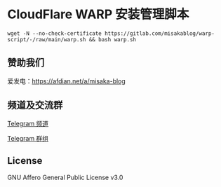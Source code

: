 # CloudFlare WARP 安装管理脚本

```shell
wget -N --no-check-certificate https://gitlab.com/misakablog/warp-script/-/raw/main/warp.sh && bash warp.sh
```

## 赞助我们

爱发电：https://afdian.net/a/misaka-blog

## 频道及交流群

[Telegram 频道](https://t.me/misakablogchannel)

[Telegram 群组](https://t.me/+CLhpemKhaC8wZGIx)

## License
GNU Affero General Public License v3.0
